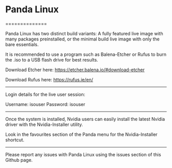 # Panda Linux
==============

Panda Linux has two distinct build variants:
A fully featured live image with many packages preinstalled, 
or the minimal build live image with only the bare essentials.

It is recommended to use a program such as Balena-Etcher or Rufus 
to burn the .iso to a USB flash drive for best results.

Download Etcher here:
https://etcher.balena.io/#download-etcher

Download Rufus here:
https://rufus.ie/en/

---------------------------------------------------------------------------------------

Login details for the live user session:

Username: isouser
Password: isouser

---------------------------------------------------------------------------------------
Once the system is installed, Nvidia users can easily install the
latest Nvidia driver with the Nvidia-Installer utility.

Look in the favourites section of the Panda menu for the Nvidia-Installer shortcut.

---------------------------------------------------------------------------------------

Please report any issues with Panda Linux using the issues section of this Github page.
